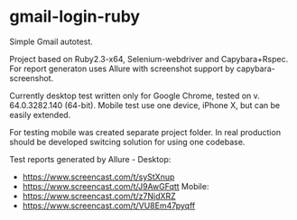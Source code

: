 # gmail-login-ruby
Simple Gmail autotest.

Project based on Ruby2.3-x64, Selenium-webdriver and Capybara+Rspec.
For report generaton uses Allure with screenshot support by capybara-screenshot.

Currently desktop test written only for Google Chrome, tested on v. 64.0.3282.140 (64-bit).
Mobile test use one device, iPhone X, but can be easily extended.

For testing mobile was created separate project folder. In real production should be
developed switcing solution for using one codebase.

Test reports generated by Allure -
Desktop:
* https://www.screencast.com/t/syStXnup
* https://www.screencast.com/t/J9AwGFqtt
Mobile:
* https://www.screencast.com/t/z7NjdXRZ
* https://www.screencast.com/t/VU8Em47pyqff
